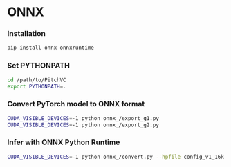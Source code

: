 # ONNX

### Installation

```bash
pip install onnx onnxruntime
```

### Set PYTHONPATH

```bash
cd /path/to/PitchVC
export PYTHONPATH=.
```

### Convert PyTorch model to ONNX format

```bash
CUDA_VISIBLE_DEVICES=-1 python onnx_/export_g1.py
CUDA_VISIBLE_DEVICES=-1 python onnx_/export_g2.py
```

### Infer with ONNX Python Runtime

```bash
CUDA_VISIBLE_DEVICES=-1 python onnx_/convert.py --hpfile config_v1_16k.json --txtpath test/txts/s2s.txt --outdir outputs/test_onnxrt
```
